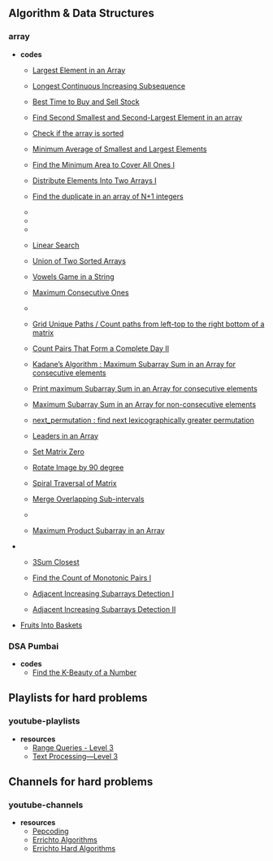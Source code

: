 
## Algorithm & Data Structures

### array

- **codes**
  - [Largest Element in an Array](/src/com/problems/array/LargestElementInArray.java)
  - [Longest Continuous Increasing Subsequence](/src/com/problems/array/LongestContinuousIncreasingSubsequence.java)
  - [Best Time to Buy and Sell Stock](/src/com/problems/array/BestTimeToBuyAndSellStock1.java)
  - [Find Second Smallest and Second-Largest Element in an array](/src/com/problems/array/SecondLargestElementInArray.java)
  - [Check if the array is sorted](/src/com/problems/array/CheckIfArrayIsSortedAndRotated.java)
  - [Minimum Average of Smallest and Largest Elements](/src/com/problems/array/CheckIfArrayIsSortedAndRotated.java)
  - [Find the Minimum Area to Cover All Ones I](/src/com/problems/array/FindTheMinimumAreaToCoverAllOnes1.java)
  - [Distribute Elements Into Two Arrays I](/src/com/problems/array/DistributeElementsIntoTwoArrays1.java)
  - [Find the duplicate in an array of N+1 integers](/src/com/problems/array/MinimumAverageOfSmallestAndLargestElements.java)

  - 
  - 
  - 


  - [Linear Search](/src/com/problems/array/LinearSearch.java)
  - [Union of Two Sorted Arrays](/src/com/problems/array/UnionOfTwoSortedArrays.java)
  - [Vowels Game in a String](/src/com/problems/array/VowelsGameInAString.java)



  - [Maximum Consecutive Ones](/src/com/problems/array/MaxConsecutiveOnes.java)
  - 



  

  - [Grid Unique Paths / Count paths from left-top to the right bottom of a matrix](/src/com/problems/dp/GridUniquePaths.java)

  - [Count Pairs That Form a Complete Day II](/src/com/problems/array/CountPairsThatFormCompleteDay2.java)
  - [Kadane’s Algorithm : Maximum Subarray Sum in an Array for consecutive elements](/src/com/problems/array/MaxSumForConsecutiveElements.java)
  - [Print maximum Subarray Sum in an Array for consecutive elements](/src/com/problems/array/PrintMaxSumForConsecutiveElements.java)
  - [Maximum Subarray Sum in an Array for non-consecutive elements](/src/com/problems/array/MaxSumForNonConsecutiveElements.java)

  - [next_permutation : find next lexicographically greater permutation](/src/com/problems/array/NextPermutation.java)
  - [Leaders in an Array](/src/com/problems/array/LeadersInAnArray.java)
  - [Set Matrix Zero](/src/com/problems/array/SetMatrixToZero.java)
  - [Rotate Image by 90 degree](/src/com/problems/array/RotateMatrix.java)
  - [Spiral Traversal of Matrix](/src/com/problems/array/SpiralTraversalOfMatrix.java)
  - [Merge Overlapping Sub-intervals](/src/com/problems/array/MergeOverlappingSubIntervals.java)


  - 
  - [Maximum Product Subarray in an Array](/src/com/problems/array/MaximumProductSubarrayInAnArray.java)
-
  - [3Sum Closest](/src/com/problems/array/ThreeSumClosest.java)


  - [Find the Count of Monotonic Pairs I](/src/com/problems/array/FindTheCountOfMonotonicPairs.java)
  - [Adjacent Increasing Subarrays Detection I](/src/com/problems/array/AdjacentIncreasingSubarraysDetection1.java)
  - [Adjacent Increasing Subarrays Detection II](/src/com/problems/array/AdjacentIncreasingSubarraysDetection2.java)


- [Fruits Into Baskets](src/com/problems/array/FruitsIntoBaskets.java)






### DSA Pumbai
- **codes**
  - [Find the K-Beauty of a Number](src/com/problems/special/dsapumbai/Week51KBeauty.java)

## Playlists for hard problems

### youtube-playlists

- **resources**
  - [Range Queries - Level 3](https://www.youtube.com/playlist?list=PL-Jc9J83PIiGkI_pL8l67OVvbpnwf-5yO)
  - [Text Processing—Level 3](https://www.youtube.com/playlist?list=PL-Jc9J83PIiEoZSwjEZT3TvpKG16FntFL)


## Channels for hard problems

### youtube-channels

- **resources**
  - [Pepcoding](https://www.youtube.com/@Pepcoding/playlists)
  - [Errichto Algorithms](https://www.youtube.com/@Errichto/playlists)
  - [Errichto Hard Algorithms](https://www.youtube.com/@Errichto2/playlists)

